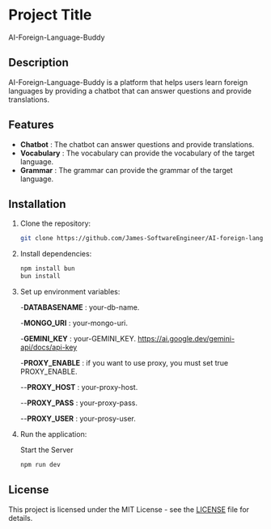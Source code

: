 # Project Title
   AI-Foreign-Language-Buddy
## Description

   AI-Foreign-Language-Buddy is a platform that helps users learn foreign languages by providing a chatbot that can answer questions and provide translations.

## Features

   - **Chatbot** : The chatbot can answer questions and provide translations.
   - **Vocabulary** : The vocabulary can provide the vocabulary of the target language.
   - **Grammar** : The grammar can provide the grammar of the target language.

## Installation

1. Clone the repository:

   ```bash
   git clone https://github.com/James-SoftwareEngineer/AI-foreign-language-teacher/tree/master/foreign-language-buddy-backend
   ```

2. Install dependencies:
   
   ```bash
   npm install bun
   bun install
   ```
   

3. Set up environment variables:
   
   -**DATABASENAME** : your-db-name.

   -**MONGO_URI** : your-mongo-uri.
   
   -**GEMINI_KEY** : your-GEMINI_KEY.
   https://ai.google.dev/gemini-api/docs/api-key
   
   -**PROXY_ENABLE** : if you want to use proxy, you must set true PROXY_ENABLE.

   --**PROXY_HOST** : your-proxy-host.
   
   --**PROXY_PASS** : your-proxy-pass.
   
   --**PROXY_USER** : your-prosy-user.
   
   

5. Run the application:

   Start the Server
   ```bash
   npm run dev
   ```

## License

This project is licensed under the MIT License - see the [LICENSE](LICENSE) file for details.
